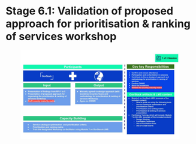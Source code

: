 # Stage 6.1: Validation of proposed approach for prioritisation & ranking of services workshop

<figure><img src="../../.gitbook/assets/Copy of version0.5Country Engagement Journey.pptx (6).jpg" alt=""><figcaption></figcaption></figure>
